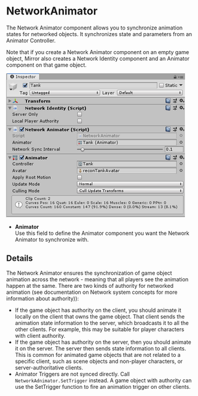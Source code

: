 # NetworkAnimator

The Network Animator component allows you to synchronize animation states for networked objects. It synchronizes state and parameters from an Animator Controller.

Note that if you create a Network Animator component on an empty game object, Mirror also creates a Network Identity component and an Animator component on that game object.

![The Network Animator component in the Inspector window](NetworkAnimatorComponent.png)
-   **Animator**  
    Use this field to define the Animator component you want the Network Animator to synchronize with.

## Details

The Network Animator ensures the synchronization of game object animation across the network - meaning that all players see the animation happen at the same. There are two kinds of authority for networked animation (see documentation on Network system concepts for more information about authority)):
-   If the game object has authority on the client, you should animate it locally on the client that owns the game object. That client sends the animation state information to the server, which broadcasts it to all the other clients. For example, this may be suitable for player characters with client authority.
-   If the game object has authority on the server, then you should animate it on the server. The server then sends state information to all clients. This is common for animated game objects that are not related to a specific client, such as scene objects and non-player characters, or server-authoritative clients.
-   Animator Triggers are not synced directly. Call `NetworkAdnimator.SetTrigger` instead. A game object with authority can use the SetTrigger function to fire an animation trigger on other clients.
